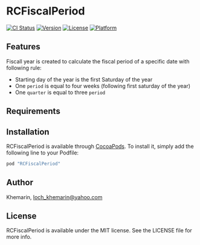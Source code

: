 # RCFiscalPeriod

[![CI Status](http://img.shields.io/travis/Khemarin/RCFiscalPeriod.svg?style=flat)](https://travis-ci.org/Khemarin/RCFiscalPeriod)
[![Version](https://img.shields.io/cocoapods/v/RCFiscalPeriod.svg?style=flat)](http://cocoapods.org/pods/RCFiscalPeriod)
[![License](https://img.shields.io/cocoapods/l/RCFiscalPeriod.svg?style=flat)](http://cocoapods.org/pods/RCFiscalPeriod)
[![Platform](https://img.shields.io/cocoapods/p/RCFiscalPeriod.svg?style=flat)](http://cocoapods.org/pods/RCFiscalPeriod)

## Features
Fiscall year is created to calculate the fiscal period of a specific date with following rule:
 - Starting day of the year is the first Saturday of the year
 - One `period` is equal to four weeks (following first saturday of the year)
 - One `quarter` is equal to three `period`

## Requirements

## Installation

RCFiscalPeriod is available through [CocoaPods](http://cocoapods.org). To install
it, simply add the following line to your Podfile:

```ruby
pod "RCFiscalPeriod"
```

## Author

Khemarin, loch_khemarin@yahoo.com

## License

RCFiscalPeriod is available under the MIT license. See the LICENSE file for more info.
